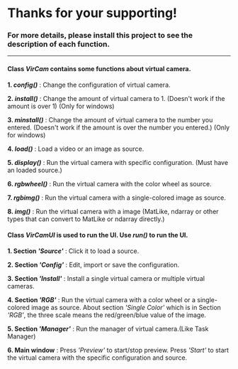 # Thanks for your supporting!

### For more details, please install this project to see the description of each function.
---
#### Class *VirCam*  contains some functions about virtual camera.

 **1. *config()*** : Change the configuration of virtual camera.
 
 **2. *install()*** : Change the amount of virtual camera to 1. (Doesn't work if the amount is over 1) (Only for windows)
 
 **3. *minstall()*** : Change the amount of virtual camera to the number you entered. (Doesn't work if the amount is over the number you entered.) (Only for windows)
 
 **4.  *load()*** : Load a video or an image as source.
 
 **5. *display()*** : Run the virtual camera with specific configuration. (Must have an loaded source.)
 
 **6. *rgbwheel()*** : Run the virtual camera with the color wheel as source.
 
 **7. *rgbimg()*** : Run the virtual camera with a single-colored image as source.
 
 **8. *img()*** : Run the virtual camera with a image (MatLike, ndarray or other types that can convert to MatLike or ndarray directly.)
 

#### Class *VirCamUI* is used to run the UI. Use *run()* to run the UI.

 **1. Section *'Source'*** : Click it to load a source.
 
 **2. Section *'Config'*** : Edit, import or save the configuration.
 
 **3. Section *'Install'*** : Install a single virtual camera or multiple virtual cameras.
 
 **4. Section *'RGB'*** : Run the virtual camera with a color wheel or a single-colored image as source. About section *'Single Color'* which is in Section *'RGB'*, the three scale means the red/green/blue value of the image.
 
 **5. Section *'Manager'*** : Run the manager of virtual camera.(Like Task Manager)
 
 **6. Main window** : Press *'Preview'* to start/stop preview. Press *'Start'* to start the virtual camera with the specific configuration and source.
